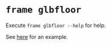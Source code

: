 # `frame glbfloor`

Execute `frame glbfloor --help` for help.

See [here](example/README.md) for an example.
